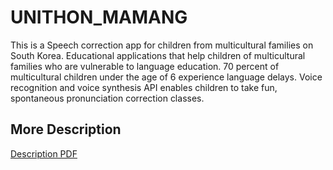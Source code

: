 # UNITHON_MAMANG
This is a Speech correction app for children from multicultural families on South Korea.
Educational applications that help children of multicultural families who are vulnerable to language education.
70 percent of multicultural children under the age of 6 experience language delays. 
Voice recognition and voice synthesis API enables children to take fun, spontaneous pronunciation correction classes.

## More Description
[Description PDF](https://github.com/hiasince/UNITHON_MAMANG/blob/master/Mamang_10.pdf)
